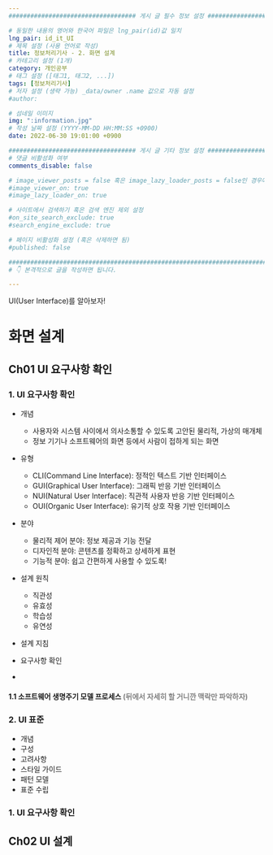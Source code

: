 ```yaml
---
################################### 게시 글 필수 정보 설정 ###################################

# 동일한 내용의 영어와 한국어 파일은 lng_pair(id)값 일치
lng_pair: id_it_UI
# 제목 설정 (사용 언어로 작성)
title: 정보처리기사 - 2. 화면 설계
# 카테고리 설정 (1개)
category: 개인공부 
# 태그 설정 ([태그1, 태그2, ...])
tags: [정보처리기사] 
# 저자 설정 (생략 가능) _data/owner .name 값으로 자동 설정
#author: 

# 섬네일 이미지
img: ":information.jpg" 
# 작성 날짜 설정 (YYYY-MM-DD HH:MM:SS +0900)
date: 2022-06-30 19:01:00 +0900

################################### 게시 글 기타 정보 설정 ###################################
# 댓글 비활성화 여부
comments_disable: false

# image_viewer_posts = false 혹은 image_lazy_loader_posts = false인 경우에만 사용
#image_viewer_on: true
#image_lazy_loader_on: true

# 사이트에서 검색하기 혹은 검색 엔진 제외 설정 
#on_site_search_exclude: true
#search_engine_exclude: true

# 페이지 비활성화 설정 (혹은 삭제하면 됨)
#published: false

##########################################################################################
# 👇 본격적으로 글을 작성하면 됩니다. 

---
```

<!-- outline-start -->
UI(User Interface)를 알아보자!

<!-- outline-end -->
# 화면 설계
## Ch01 UI 요구사항 확인
### 1. UI 요구사항 확인
* 개념
    * 사용자와 시스템 사이에서 의사소통할 수 있도록 고안된 물리적, 가상의 매개체
    * 정보 기기나 소프트웨어의 화면 등에서 사람이 접하게 되는 화면

* 유형
    * CLI(Command Line Interface): 정적인 텍스트 기반 인터페이스
    * GUI(Graphical User Interface): 그래픽 반응 기반 인터페이스
    * NUI(Natural User Interface): 직관적 사용자 반응 기반 인터페이스
    * OUI(Organic User Interface): 유기적 상호 작용 기반 인터페이스

* 분야
    * 물리적 제어 분야: 정보 제공과 기능 전달
    * 디자인적 분야: 콘텐츠를 정확하고 상세하게 표현
    * 기능적 분야: 쉽고 간편하게 사용할 수 있도록!

* 설계 원칙
    * 직관성
    * 유효성
    * 학습성
    * 유연성

* 설계 지침
* 요구사항 확인
* 

#### 1.1 소프트웨어 생명주기 모델 프로세스 <span style="color:gray">(뒤에서 자세히 할 거니깐 맥락만 파악하자)</span>

### 2. UI 표준
* 개념
* 구성
* 고려사항
* 스타일 가이드
* 패턴 모델
* 표준 수립
### 1. UI 요구사항 확인

## Ch02 UI 설계
